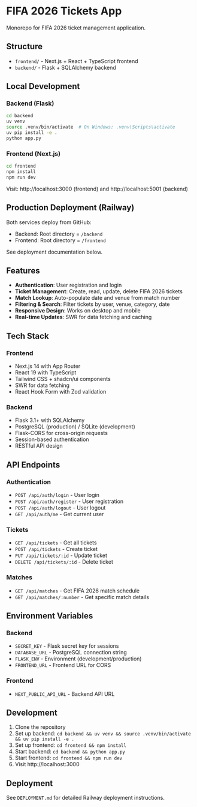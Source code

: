 # FIFA 2026 Tickets App

Monorepo for FIFA 2026 ticket management application.

## Structure
- `frontend/` - Next.js + React + TypeScript frontend
- `backend/` - Flask + SQLAlchemy backend

## Local Development

### Backend (Flask)
```bash
cd backend
uv venv
source .venv/bin/activate  # On Windows: .venv\Scripts\activate
uv pip install -e .
python app.py
```

### Frontend (Next.js)
```bash
cd frontend
npm install
npm run dev
```

Visit: http://localhost:3000 (frontend) and http://localhost:5001 (backend)

## Production Deployment (Railway)

Both services deploy from GitHub:
- Backend: Root directory = `/backend`
- Frontend: Root directory = `/frontend`

See deployment documentation below.

## Features

- **Authentication**: User registration and login
- **Ticket Management**: Create, read, update, delete FIFA 2026 tickets
- **Match Lookup**: Auto-populate date and venue from match number
- **Filtering & Search**: Filter tickets by user, venue, category, date
- **Responsive Design**: Works on desktop and mobile
- **Real-time Updates**: SWR for data fetching and caching

## Tech Stack

### Frontend
- Next.js 14 with App Router
- React 19 with TypeScript
- Tailwind CSS + shadcn/ui components
- SWR for data fetching
- React Hook Form with Zod validation

### Backend
- Flask 3.1+ with SQLAlchemy
- PostgreSQL (production) / SQLite (development)
- Flask-CORS for cross-origin requests
- Session-based authentication
- RESTful API design

## API Endpoints

### Authentication
- `POST /api/auth/login` - User login
- `POST /api/auth/register` - User registration
- `POST /api/auth/logout` - User logout
- `GET /api/auth/me` - Get current user

### Tickets
- `GET /api/tickets` - Get all tickets
- `POST /api/tickets` - Create ticket
- `PUT /api/tickets/:id` - Update ticket
- `DELETE /api/tickets/:id` - Delete ticket

### Matches
- `GET /api/matches` - Get FIFA 2026 match schedule
- `GET /api/matches/:number` - Get specific match details

## Environment Variables

### Backend
- `SECRET_KEY` - Flask secret key for sessions
- `DATABASE_URL` - PostgreSQL connection string
- `FLASK_ENV` - Environment (development/production)
- `FRONTEND_URL` - Frontend URL for CORS

### Frontend
- `NEXT_PUBLIC_API_URL` - Backend API URL

## Development

1. Clone the repository
2. Set up backend: `cd backend && uv venv && source .venv/bin/activate && uv pip install -e .`
3. Set up frontend: `cd frontend && npm install`
4. Start backend: `cd backend && python app.py`
5. Start frontend: `cd frontend && npm run dev`
6. Visit http://localhost:3000

## Deployment

See `DEPLOYMENT.md` for detailed Railway deployment instructions.